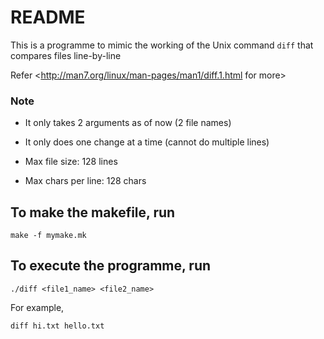 # README

This is a programme to mimic the working of the Unix command `diff` that compares files line-by-line

Refer <http://man7.org/linux/man-pages/man1/diff.1.html for more>

### Note

- It only takes 2 arguments as of now (2 file names)

- It only does one change at a time (cannot do multiple lines)

- Max file size: 128 lines

- Max chars per line: 128 chars


## To make the makefile, run

`make -f mymake.mk`

## To execute the programme, run

`./diff <file1_name> <file2_name>`

For example,

`diff hi.txt hello.txt`
